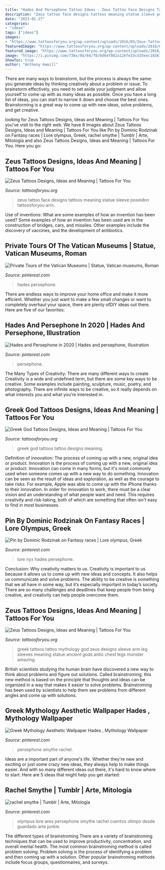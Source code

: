 ```yaml
---
title: "Hades And Persephone Tattoo Ideas - Zeus Tattoo Face Designs Tattoos Meaning Statue Sleeve Poseidon Tattoosforyou Arm"
description: "Zeus tattoo face designs tattoos meaning statue sleeve poseidon tattoosforyou arm"
date: "2023-01-27"
categories:
- "ideas"
tags: ["ideas"]
images:
- "https://www.tattoosforyou.org/wp-content/uploads/2016/03/Zeus-Tattoo-Face.jpg"
featuredImage: "https://www.tattoosforyou.org/wp-content/uploads/2016/03/Zeus-Tattoo-Sleeve.jpg"
featured_image: "https://www.tattoosforyou.org/wp-content/uploads/2016/03/Zeus-Tattoo-Face.jpg"
image: "https://i.pinimg.com/736x/0d/64/f8/0d64f882a12efe33cd35eec183672329.jpg"
ShowToc: true
author: "Anthony Hamill"
---
```



There are many ways to brainstorm, but the process is always the same: you generate ideas by thinking creatively about a problem or issue. To brainstorm effectively, you need to set aside your judgment and allow yourself to come up with as many ideas as possible. Once you have a long list of ideas, you can start to narrow it down and choose the best ones. Brainstorming is a great way to come up with new ideas, solve problems, and get creative.

	

		
looking for Zeus Tattoos Designs, Ideas and Meaning | Tattoos For You you've visit to the right web. We have 8 Images about Zeus Tattoos Designs, Ideas and Meaning | Tattoos For You like Pin by Dominic Rodzinak on Fantasy races | Lore olympus, Greek, rachel smythe | Tumblr | Arte, Mitología and also Zeus Tattoos Designs, Ideas and Meaning | Tattoos For You. Here you go:
		
    
## Zeus Tattoos Designs, Ideas And Meaning | Tattoos For You

<img loading=lazy src="https://www.tattoosforyou.org/wp-content/uploads/2016/03/Zeus-Tattoo-Face.jpg" onerror="this.onerror=null;this.src='https://tse4.mm.bing.net/th?id=OIP.fOeznvc_VxrxObkkDUhNkwHaHa&amp;pid=15.1';" alt="Zeus Tattoos Designs, Ideas and Meaning | Tattoos For You">

_Source: tattoosforyou.org_

>zeus tattoo face designs tattoos meaning statue sleeve poseidon tattoosforyou arm. 

	

Use of inventions: What are some examples of how an invention has been used?
Some examples of how an invention has been used are in the construction of bridges, cars, and missiles. Other examples include the discovery of vaccines, and the development of antibiotics.

    
## Private Tours Of The Vatican Museums | Statue, Vatican Museums, Roman

<img loading=lazy src="https://i.pinimg.com/736x/0d/64/f8/0d64f882a12efe33cd35eec183672329.jpg" onerror="this.onerror=null;this.src='https://tse2.mm.bing.net/th?id=OIP.YVhVzDAhok7R1gUkwXv_8wHaJj&amp;pid=15.1';" alt="Private Tours of the Vatican Museums | Statue, Vatican museums, Roman">

_Source: pinterest.com_

>hades persephone. 

	

There are endless ways to improve your home office and make it more efficient. Whether you just want to make a few small changes or want to completely overhaul your space, there are plenty ofDIY ideas out there. Here are five of our favorites: 

    
## Hades And Persephone In 2020 | Hades And Persephone, Illustration

<img loading=lazy src="https://i.pinimg.com/736x/07/8e/af/078eaf87a1d2094888e9837cc0a853c7.jpg" onerror="this.onerror=null;this.src='https://tse3.mm.bing.net/th?id=OIP.u5Wiw9PCasoWVVmPO5XeywHaFj&amp;pid=15.1';" alt="Hades and Persephone in 2020 | Hades and persephone, Illustration">

_Source: pinterest.com_

>persephone. 

	

The Many Types of Creativity: There are many different ways to create
Creativity is a wide and undefined term, but there are some key ways to be creative. Some examples include painting, sculpture, music, poetry, and photography. There are infinite ways to be creative, so it really depends on what interests you and what you’re interested in.

    
## Greek God Tattoos Designs, Ideas And Meaning | Tattoos For You

<img loading=lazy src="https://www.tattoosforyou.org/wp-content/uploads/2016/03/Greek-God-Tattoo-Ideas.jpg" onerror="this.onerror=null;this.src='https://tse2.mm.bing.net/th?id=OIP.wWyOxLYI-QvNDQ-CNjX0xAHaL6&amp;pid=15.1';" alt="Greek God Tattoos Designs, Ideas and Meaning | Tattoos For You">

_Source: tattoosforyou.org_

>greek god tattoos tattoo designs meaning. 

	

Definition of innovation: The process of coming up with a new, original idea or product.
Innovation is the process of coming up with a new, original idea or product. Innovation can come in many forms, but it's most commonly used when someone comes up with a new way to do something. Innovation can be seen as the result of ideas and exploration, as well as the courage to take risks. For example, Apple was able to come up with the iPhone thanks to their innovation. In order for innovation to work, there must be a clear vision and an understanding of what people want and need. This requires creativity and risk-taking, both of which are something that often isn't easy to find in most businesses.

    
## Pin By Dominic Rodzinak On Fantasy Races | Lore Olympus, Greek

<img loading=lazy src="https://i.pinimg.com/736x/96/8b/bf/968bbf8bbf1bd5021a444d38c52d4b34.jpg" onerror="this.onerror=null;this.src='https://tse4.mm.bing.net/th?id=OIP.kHxo0rHuRySKuJMHQi9CuAHaNJ&amp;pid=15.1';" alt="Pin by Dominic Rodzinak on Fantasy races | Lore olympus, Greek">

_Source: pinterest.com_

>lore nyx hades persephone. 

	

Conclusion: Why creativity matters to us.
Creativity is important to us because it allows us to come up with new ideas and concepts. It also helps us communicate and solve problems. The ability to be creative is something that we all have in some way, but it’s especially important in today’s society. There are so many challenges and deadlines that keep people from being creative, and creativity can help people overcome them.

    
## Zeus Tattoos Designs, Ideas And Meaning | Tattoos For You

<img loading=lazy src="https://www.tattoosforyou.org/wp-content/uploads/2016/03/Zeus-Tattoo-Sleeve.jpg" onerror="this.onerror=null;this.src='https://tse3.mm.bing.net/th?id=OIP.LZp6tNwryxbfgtskGZjg7QHaI7&amp;pid=15.1';" alt="Zeus Tattoos Designs, Ideas and Meaning | Tattoos For You">

_Source: tattoosforyou.org_

>greek tattoos tattoo mythology god zeus designs sleeve arm leg sleeves meaning statue ancient gods antic chest legs monster amazing. 

	

British scientists studying the human brain have discovered a new way to think about problems and figure out solutions. Called brainstroming, this new method is based on the principle that thoughts and ideas can be organized in a way that makes it easier to solve problems. Brainstroming has been used by scientists to help them see problems from different angles and come up with solutions.

    
## Greek Mythology Aesthetic Wallpaper Hades , Mythology Wallpaper

<img loading=lazy src="https://i.pinimg.com/736x/1a/4c/11/1a4c1134bb8f801f9a1002f0d3010178.jpg" onerror="this.onerror=null;this.src='https://tse4.mm.bing.net/th?id=OIP.PlN2M_0GfFFNtml24zjxywHaNL&amp;pid=15.1';" alt="Greek Mythology Aesthetic Wallpaper Hades , Mythology Wallpaper">

_Source: pinterest.com_

>persephone smythe rachel. 

	

Ideas are a important part of anyone's life. Whether they're new and exciting or just some crazy new ideas, they always help to make things easier. And with so many different ideas out there, it's hard to know where to start. Here are 5 ideas that might help you get started: 

    
## Rachel Smythe | Tumblr | Arte, Mitología

<img loading=lazy src="https://i.pinimg.com/originals/4f/3e/94/4f3e940958f496cad5530dbf27fe6590.jpg" onerror="this.onerror=null;this.src='https://tse1.mm.bing.net/th?id=OIP.M0HuRAm3NwTTZkM4QShi1AHaKh&amp;pid=15.1';" alt="rachel smythe | Tumblr | Arte, Mitología">

_Source: pinterest.com_

>olympus lore ares persephone smythe rachel cuentos olimpo desde guardado arte junkie. 

	

The different types of brainstroming
There are a variety of brainstroming techniques that can be used to improve productivity, concentration, and overall mental health. The most common brainstroming method is called problem solving. Problem solving is the process of identifying a problem and then coming up with a solution. Other popular brainstroming methods include focus groups, questionnaires, and surveys.

